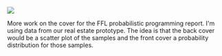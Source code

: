 ![](https://db-feed.s3.amazonaws.com/legacy/Screen_Shot_2016-10-05_at_5_40_24_PM-1475703731221.png)

More work on the cover for the FFL probabilistic programming report. I'm using data from our real estate prototype. The idea is that the back cover would be a scatter plot of the samples and the front cover a probability distribution for those samples.
